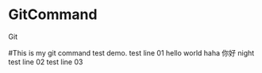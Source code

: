 # GitCommand
Git

#This is my git command test demo.
test line 01
hello world
haha
你好
night
test line 02
test line 03
